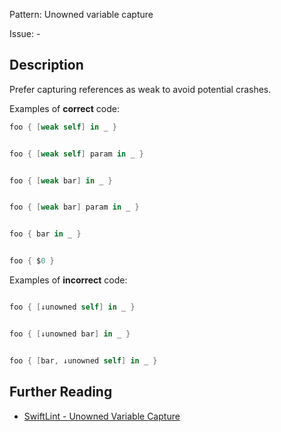 Pattern: Unowned variable capture

Issue: -

## Description

Prefer capturing references as weak to avoid potential crashes.

Examples of **correct** code:

```swift
foo { [weak self] in _ }


foo { [weak self] param in _ }


foo { [weak bar] in _ }


foo { [weak bar] param in _ }


foo { bar in _ }


foo { $0 }

```

Examples of **incorrect** code:

```swift

foo { [↓unowned self] in _ }


foo { [↓unowned bar] in _ }


foo { [bar, ↓unowned self] in _ }

```

## Further Reading

* [SwiftLint - Unowned Variable Capture](https://github.com/realm/SwiftLint/blob/master/Rules.md#unowned-variable-capture)